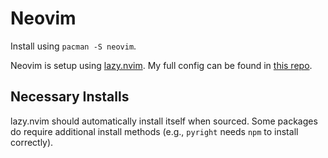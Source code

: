 # Neovim

Install using `pacman -S neovim`.

Neovim is setup using [lazy.nvim](https://github.com/folke/lazy.nvim).
My full config can be found in [this repo](https://github.com/JBourds/neohim).

## Necessary Installs

lazy.nvim should automatically install itself when sourced. Some packages do
require additional install methods (e.g., `pyright` needs `npm` to install correctly).
